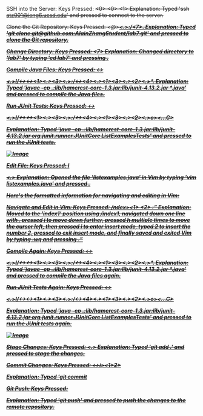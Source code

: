 SSH into the Server:
Keys Pressed: <s><s><h> <a> <t> <z> <0> <0> <1> <enter>
Explanation: Typed 'ssh atz001@ieng6.ucsd.edu' and pressed <enter> to connect to the server.

Clone the Git Repository:
Keys Pressed: <g><i><t><space><c><l><o><n><e><space><g><i><t><@><g><i><t><h><u><b><.><c><o><m>:<A><l><a><i><n><Z><h><a><n><g><S><t><u><d><e><n><t>/<l><a><b><7>.<g><i><t><enter>
Explanation: Typed 'git clone git@github.com:AlainZhangStudent/lab7.git' and pressed <enter> to clone the Git repository.

Change Directory:
Keys Pressed: <c><d><space><l><a><b><7><enter>
Explanation: Changed directory to 'lab7' by typing 'cd lab7' and pressing <enter>.

Compile Java Files:
Keys Pressed: <j><a><v><a><c><space><-><c><p><space><.><colon>l<i><b>/<h><a><m><c><r><e><s><t><-><c><o><r><e><-><1><.><3><.><j><a><r>:<l><i><b>/<j><u><n><i><t><-><4><.><1><3><.><2><.><j><a><r><space>*.<j><a><v><a><enter>
Explanation: Typed 'javac -cp .:lib/hamcrest-core-1.3.jar:lib/junit-4.13.2.jar *.java' and pressed <enter> to compile the Java files.

Run JUnit Tests:
Keys Pressed: <j><a><v><a><space><-><c><p><space><.><colon>l<i><b>/<h><a><m><c><r><e><s><t><-><c><o><r><e><-><1><.><3><.><j><a><r>:<l><i><b>/<j><u><n><i><t><-><4><.><1><3><.><2><.><j><a><r><space>o><r><g><.<j><u><n><i><t>.<r><u><n><n><e><r>.<J><U><n><i><t>C><o><r><e><space><L><i><s><t><E><x><a><m><p><l><e><s><T><e><s><t><s><enter>
Explanation: Typed 'java -cp .:lib/hamcrest-core-1.3.jar:lib/junit-4.13.2.jar org.junit.runner.JUnitCore ListExamplesTests' and pressed <enter> to run the JUnit tests.

![Image](https://alainzhangstudent.github.io/cse-15L-wi22/labreport4/lab4s1.jpg)

Edit File:
Keys Pressed: <v><i><m><space>l<i><s><t><e><x><a><m><p><l><e><s><.><j><a><v><a><enter>
Explanation: Opened the file 'listexamples.java' in Vim by typing 'vim listexamples.java' and pressed <enter>.

Here's the formatted information for navigating and editing in Vim:

Navigate and Edit in Vim:
Keys Pressed: /<i>n<i>d<i>e<i>x><1> <down> <j> <h> <h> <h> <h> <h> <h> <i> <2> <esc> :<w><q> <enter>
Explanation: Moved to the 'index1' position using /index1, navigated down one line with <down>, pressed j to move down further, pressed h multiple times to move the cursor left, then pressed i to enter insert mode, typed 2 to insert the number 2, pressed <esc> to exit insert mode, and finally saved and exited Vim by typing :wq and pressing <enter>.

Compile Again:
Keys Pressed: <j><a><v><a><c><space><-><c><p><space><.><colon>l<i><b>/<h><a><m><c><r><e><s><t><-><c><o><r><e><-><1><.><3><.><j><a><r>:<l><i><b>/<j><u><n><i><t><-><4><.><1><3><.><2><.><j><a><r><space>*.<j><a><v><a><enter>
Explanation: Typed 'javac -cp .:lib/hamcrest-core-1.3.jar:lib/junit-4.13.2.jar *.java' and pressed <enter> to compile the Java files again.

Run JUnit Tests Again:
Keys Pressed: <j><a><v><a><space><-><c><p><space><.><colon>l<i><b>/<h><a><m><c><r><e><s><t><-><c><o><r><e><-><1><.><3><.><j><a><r>:<l><i><b>/<j><u><n><i><t><-><4><.><1><3><.><2><.><j><a><r><space>o><r><g><.<j><u><n><i><t>.<r><u><n><n><e><r>.<J><U><n><i><t>C><o><r><e><space><L><i><s><t><E><x><a><m><p><l><e><s><T><e><s><t><s><enter>
Explanation: Typed 'java -cp .:lib/hamcrest-core-1.3.jar:lib/junit-4.13.2.jar org.junit.runner.JUnitCore ListExamplesTests' and pressed <enter> to run the JUnit tests again.

![Image](https://alainzhangstudent.github.io/cse-15L-wi22/labreport4/lab4s2.jpg)

Stage Changes:
Keys Pressed: <g><i><t><space><a><d><d><space><.><enter>
Explanation: Typed 'git add .' and pressed <enter> to stage the changes.

Commit Changes:
Keys Pressed: <g><i><t><space><c><o><m><m><i><t><space><-><m><space><r><i><d><space><o><f><space><e><r><r><o><r><space>i><n><d><e><x><1><space><t><o><space>2><enter><g><i><t><space><p><u><s><h><enter>
Explanation: Typed 'git commit

Git Push:
Keys Pressed: <g><i><t><space><p><u><s><h><enter>
Explanation: Typed 'git push' and pressed <enter> to push the changes to the remote repository.
